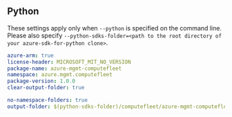 ## Python

These settings apply only when `--python` is specified on the command line.
Please also specify `--python-sdks-folder=<path to the root directory of your azure-sdk-for-python clone>`.

``` yaml $(python)
azure-arm: true
license-header: MICROSOFT_MIT_NO_VERSION
package-name: azure-mgmt-computefleet
namespace: azure.mgmt.computefleet
package-version: 1.0.0
clear-output-folder: true
```

``` yaml $(python)
no-namespace-folders: true
output-folder: $(python-sdks-folder)/computefleet/azure-mgmt-computefleet/azure/mgmt/computefleet
```

